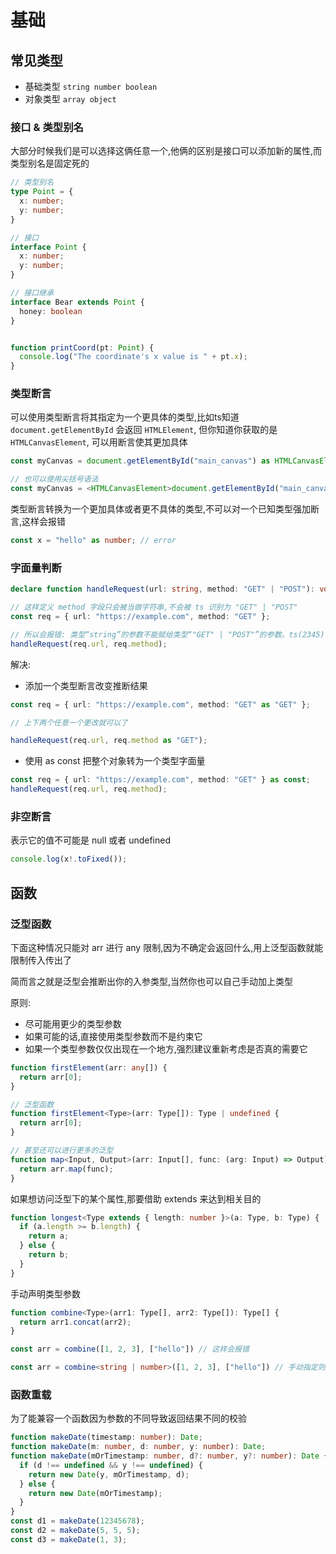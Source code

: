 # 基础

## 常见类型
+ 基础类型 `string number boolean`
+ 对象类型 `array object`

### 接口 & 类型别名
大部分时候我们是可以选择这俩任意一个,他俩的区别是接口可以添加新的属性,而类型别名是固定死的
``` ts
// 类型别名
type Point = {
  x: number;
  y: number;
}

// 接口
interface Point {
  x: number;
  y: number;
}

// 接口继承
interface Bear extends Point {
  honey: boolean
}


function printCoord(pt: Point) {
  console.log("The coordinate's x value is " + pt.x);
}
```

### 类型断言
可以使用类型断言将其指定为一个更具体的类型,比如ts知道 `document.getElementById` 会返回 `HTMLElement`, 但你知道你获取的是 `HTMLCanvasElement`, 可以用断言使其更加具体
``` ts
const myCanvas = document.getElementById("main_canvas") as HTMLCanvasElement;

// 也可以使用尖括号语法
const myCanvas = <HTMLCanvasElement>document.getElementById("main_canvas");
```

类型断言转换为一个更加具体或者更不具体的类型,不可以对一个已知类型强加断言,这样会报错
``` ts
const x = "hello" as number; // error
```

### 字面量判断
``` ts
declare function handleRequest(url: string, method: "GET" | "POST"): void

// 这样定义 method 字段只会被当做字符串,不会被 ts 识别为 "GET" | "POST"
const req = { url: "https://example.com", method: "GET" };

// 所以会报错: 类型“string”的参数不能赋给类型“"GET" | "POST"”的参数。ts(2345)
handleRequest(req.url, req.method);
```

解决:
+ 添加一个类型断言改变推断结果
``` ts
const req = { url: "https://example.com", method: "GET" as "GET" };

// 上下两个任意一个更改就可以了

handleRequest(req.url, req.method as "GET");
```

+ 使用 as const 把整个对象转为一个类型字面量
``` ts
const req = { url: "https://example.com", method: "GET" } as const;
handleRequest(req.url, req.method);
```

### 非空断言
表示它的值不可能是 null 或者 undefined
``` ts
console.log(x!.toFixed());
```



## 函数
### 泛型函数
下面这种情况只能对 arr 进行 any 限制,因为不确定会返回什么,用上泛型函数就能限制传入传出了

简而言之就是泛型会推断出你的入参类型,当然你也可以自己手动加上类型

原则:
  + 尽可能用更少的类型参数
  + 如果可能的话,直接使用类型参数而不是约束它
  + 如果一个类型参数仅仅出现在一个地方,强烈建议重新考虑是否真的需要它

``` ts
function firstElement(arr: any[]) {
  return arr[0];
}

// 泛型函数
function firstElement<Type>(arr: Type[]): Type | undefined {
  return arr[0];
}

// 甚至还可以进行更多的泛型
function map<Input, Output>(arr: Input[], func: (arg: Input) => Output): Output[] {
  return arr.map(func);
}
```

如果想访问泛型下的某个属性,那要借助 extends 来达到相关目的
``` ts
function longest<Type extends { length: number }>(a: Type, b: Type) {
  if (a.length >= b.length) {
    return a;
  } else {
    return b;
  }
}
```

手动声明类型参数
``` ts
function combine<Type>(arr1: Type[], arr2: Type[]): Type[] {
  return arr1.concat(arr2);
}

const arr = combine([1, 2, 3], ["hello"]) // 这样会报错

const arr = combine<string | number>([1, 2, 3], ["hello"]) // 手动指定则不会
```

### 函数重载
为了能兼容一个函数因为参数的不同导致返回结果不同的校验
``` ts
function makeDate(timestamp: number): Date;
function makeDate(m: number, d: number, y: number): Date;
function makeDate(mOrTimestamp: number, d?: number, y?: number): Date {
  if (d !== undefined && y !== undefined) {
    return new Date(y, mOrTimestamp, d);
  } else {
    return new Date(mOrTimestamp);
  }
}
const d1 = makeDate(12345678);
const d2 = makeDate(5, 5, 5);
const d3 = makeDate(1, 3);
```
